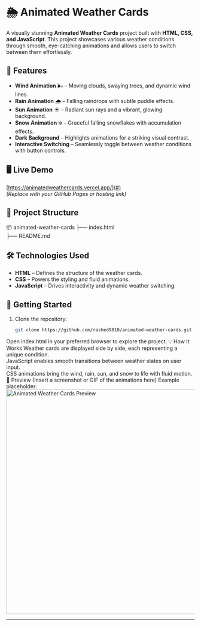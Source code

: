 # 🌦 Animated Weather Cards

A visually stunning **Animated Weather Cards** project built with **HTML, CSS, and JavaScript**. This project showcases various weather conditions through smooth, eye-catching animations and allows users to switch between them effortlessly.

## 🚀 Features

- **Wind Animation** 🌬️ – Moving clouds, swaying trees, and dynamic wind lines.  
- **Rain Animation** 🌧️ – Falling raindrops with subtle puddle effects.  
- **Sun Animation** ☀️ – Radiant sun rays and a vibrant, glowing background.  
- **Snow Animation** ❄️ – Graceful falling snowflakes with accumulation effects.  
- **Dark Background** – Highlights animations for a striking visual contrast.  
- **Interactive Switching** – Seamlessly toggle between weather conditions with button controls.

## 🖥️ Live Demo

[https://animatedweathercards.vercel.app/](#)  
*(Replace with your GitHub Pages or hosting link)*

## 📂 Project Structure
📦 animated-weather-cards
├── index.html      
├── README.md       

## 🛠️ Technologies Used

- **HTML** – Defines the structure of the weather cards.  
- **CSS** – Powers the styling and fluid animations.  
- **JavaScript** – Drives interactivity and dynamic weather switching.

## 📌 Getting Started

1. Clone the repository:  
   ```bash
   git clone https://github.com/rashed9810/animated-weather-cards.git
Open index.html in your preferred browser to explore the project.
💡 How It Works
Weather cards are displayed side by side, each representing a unique condition.  
JavaScript enables smooth transitions between weather states on user input.  
CSS animations bring the wind, rain, sun, and snow to life with fluid motion.
🎨 Preview
(Insert a screenshot or GIF of the animations here)
Example placeholder: <img src="assets/preview.gif" alt="Animated Weather Cards Preview" width="600"/>

---

